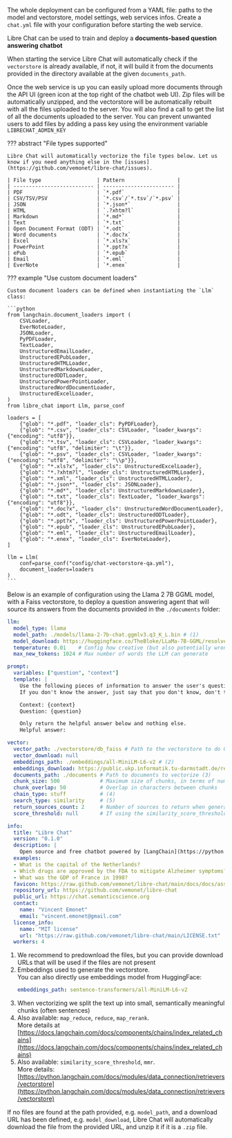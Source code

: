The whole deployment can be configured from a YAML file: paths to the model and vectorstore, model settings, web services infos. Create a `chat.yml` file with your configuration before starting the web service.

Libre Chat can be used to train and deploy a **documents-based question answering chatbot**

When starting the service Libre Chat will automatically check if the `vectorstore` is already available, if not, it will build it from the documents provided in the directory available at the given `documents_path`.

Once the web service is up you can easily upload more documents through the API UI (green icon at the top right of the chatbot web UI). Zip files will be automatically unzipped, and the vectorstore will be automatically rebuilt with all the files uploaded to the server. You will also find a call to get the list of all the documents uploaded to the server. You can prevent unwanted users to add files by adding a pass key using the environment variable `LIBRECHAT_ADMIN_KEY`

??? abstract "File types supported"

    Libre Chat will automatically vectorize the file types below. Let us know if you need anything else in the [issues](https://github.com/vemonet/libre-chat/issues).

    | File type                  | Pattern                 |
    | -------------------------- | ----------------------- |
    | PDF                        | `*.pdf`                 |
    | CSV/TSV/PSV                | `*.csv`/`*.tsv`/`*.psv` |
    | JSON                       | `*.json*`               |
    | HTML                       | `.?xhtm?l`              |
    | Markdown                   | `*.md*`                 |
    | Text                       | `*.txt`                 |
    | Open Document Format (ODT) | `*.odt`                 |
    | Word documents             | `*.doc?x`               |
    | Excel                      | `*.xls?x`               |
    | PowerPoint                 | `*.ppt?x`               |
    | ePub                       | `*.epub`                |
    | Email                      | `*.eml`                 |
    | EverNote                   | `*.enex`                |

??? example "Use custom document loaders"

    Custom document loaders can be defined when instantiating the `Llm` class:

    ```python
    from langchain.document_loaders import (
        CSVLoader,
        EverNoteLoader,
        JSONLoader,
        PyPDFLoader,
        TextLoader,
        UnstructuredEmailLoader,
        UnstructuredEPubLoader,
        UnstructuredHTMLLoader,
        UnstructuredMarkdownLoader,
        UnstructuredODTLoader,
        UnstructuredPowerPointLoader,
        UnstructuredWordDocumentLoader,
        UnstructuredExcelLoader,
    )
    from libre_chat import Llm, parse_conf

    loaders = [
        {"glob": "*.pdf", "loader_cls": PyPDFLoader},
        {"glob": "*.csv", "loader_cls": CSVLoader, "loader_kwargs": {"encoding": "utf8"}},
        {"glob": "*.tsv", "loader_cls": CSVLoader, "loader_kwargs": {"encoding": "utf8", "delimiter": "\t"}},
        {"glob": "*.psv", "loader_cls": CSVLoader, "loader_kwargs": {"encoding": "utf8", "delimiter": "\\p"}},
        {"glob": "*.xls?x", "loader_cls": UnstructuredExcelLoader},
        {"glob": "*.?xhtm?l", "loader_cls": UnstructuredHTMLLoader},
        {"glob": "*.xml", "loader_cls": UnstructuredHTMLLoader},
        {"glob": "*.json*", "loader_cls": JSONLoader},
        {"glob": "*.md*", "loader_cls": UnstructuredMarkdownLoader},
        {"glob": "*.txt", "loader_cls": TextLoader, "loader_kwargs": {"encoding": "utf8"}},
        {"glob": "*.doc?x", "loader_cls": UnstructuredWordDocumentLoader},
        {"glob": "*.odt", "loader_cls": UnstructuredODTLoader},
        {"glob": "*.ppt?x", "loader_cls": UnstructuredPowerPointLoader},
        {"glob": "*.epub", "loader_cls": UnstructuredEPubLoader},
        {"glob": "*.eml", "loader_cls": UnstructuredEmailLoader},
        {"glob": "*.enex", "loader_cls": EverNoteLoader},
    ]

    llm = Llm(
        conf=parse_conf("config/chat-vectorstore-qa.yml"),
        document_loaders=loaders
    )
    ```



Below is an example of configuration using the Llama 2 7B GGML model, with a Faiss vectorstore, to deploy a question answering agent that will source its answers from the documents provided in the `./documents` folder:

```yaml title="chat.yml"
llm:
  model_type: llama
  model_path: ./models/llama-2-7b-chat.ggmlv3.q3_K_L.bin # (1)
  model_download: https://huggingface.co/TheBloke/LLaMa-7B-GGML/resolve/main/llama-7b.ggmlv3.q3_K_L.bin
  temperature: 0.01    # Config how creative (but also potentially wrong) the model can be. 0 is safe, 1 is adventurous
  max_new_tokens: 1024 # Max number of words the LLM can generate

prompt:
  variables: ["question", "context"]
  template: |
    Use the following pieces of information to answer the user's question.
    If you don't know the answer, just say that you don't know, don't try to make up an answer.

    Context: {context}
    Question: {question}

    Only return the helpful answer below and nothing else.
    Helpful answer:

vector:
  vector_path: ./vectorstore/db_faiss # Path to the vectorstore to do QA retrieval
  vector_download: null
  embeddings_path: ./embeddings/all-MiniLM-L6-v2 # (2)
  embeddings_download: https://public.ukp.informatik.tu-darmstadt.de/reimers/sentence-transformers/v0.2/all-MiniLM-L6-v2.zip
  documents_path: ./documents # Path to documents to vectorize (3)
  chunk_size: 500             # Maximum size of chunks, in terms of number of characters
  chunk_overlap: 50           # Overlap in characters between chunks
  chain_type: stuff           # (4)
  search_type: similarity     # (5)
  return_sources_count: 2     # Number of sources to return when generating an answer
  score_threshold: null       # If using the similarity_score_threshold search_type. Between 0 and 1

info:
  title: "Libre Chat"
  version: "0.1.0"
  description: |
    Open source and free chatbot powered by [LangChain](https://python.langchain.com) and [Llama 2](https://ai.meta.com/llama) [7B](https://huggingface.co/TheBloke/Llama-2-7B-Chat-GGML)
  examples:
  - What is the capital of the Netherlands?
  - Which drugs are approved by the FDA to mitigate Alzheimer symptoms?
  - What was the GDP of France in 1998?
  favicon: https://raw.github.com/vemonet/libre-chat/main/docs/docs/assets/logo.png
  repository_url: https://github.com/vemonet/libre-chat
  public_url: https://chat.semanticscience.org
  contact:
    name: "Vincent Emonet"
    email: "vincent.emonet@gmail.com"
  license_info:
    name: "MIT license"
    url: "https://raw.github.com/vemonet/libre-chat/main/LICENSE.txt"
  workers: 4
```

1. We recommend to predownload the files, but you can provide download URLs that will be used if the files are not present
2. Embeddings used to generate the vectorstore.<br/>You can also directly use embeddings model from HuggingFace:
    ```yaml
    embeddings_path: sentence-transformers/all-MiniLM-L6-v2
    ```
3. When vectorizing we split the text up into small, semantically meaningful chunks (often sentences)
4. Also available: `map_reduce`, `reduce`, `map_rerank`.<br/>More details at [https://docs.langchain.com/docs/components/chains/index_related_chains](https://docs.langchain.com/docs/components/chains/index_related_chains)
5. Also available: `similarity_score_threshold`, `mmr`.<br/>More details: [https://python.langchain.com/docs/modules/data_connection/retrievers/vectorstore](https://python.langchain.com/docs/modules/data_connection/retrievers/vectorstore)


If no files are found at the path provided, e.g. `model_path`, and a download URL has been defined, e.g. `model_download`, Libre Chat will automatically download the file from the provided URL, and unzip it if it is a `.zip` file.
